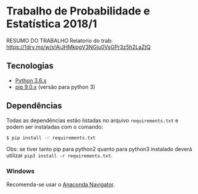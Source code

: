 # Trabalho de Probabilidade e Estatística 2018/1

RESUMO DO TRABALHO
Relatorio do trab: https://1drv.ms/w/s!AjJHMkpgV3NGiu0VsGPr3z5h2LaZtQ
## Tecnologias

* [Python 3.6.x](https://www.python.org/)
* [pip 9.0.x](https://pip.pypa.io/) (versão para python 3)

## Dependências

Todas as dependências estão listadas no arquivo `requirements.txt` e podem ser instaladas com o comando:

```bash
$ pip install -r requirements.txt
```

Obs: se tiver tanto pip para python2 quanto para python3 instalado deverá utilizar `pip3 install -r requirements.txt`.

### Windows

Recomenda-se usar o [Anaconda Navigator](https://anaconda.org/anaconda/anaconda-navigator).
